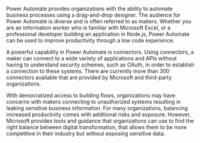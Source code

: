 Power Automate provides organizations with the ability to automate
business processes using a drag-and-drop designer. The audience for
Power Automate is diverse and is often referred to as makers.
Whether you are an information worker who is familiar with Microsoft
Excel, or a professional developer building an application in Node.js,
Power Automate can be used to improve productivity through a low code
experience.

A powerful capability in Power Automate is connectors. Using connectors,
a maker can connect to a wide variety of applications and APIs without
having to understand security schemes, such as OAuth, in order to
establish a connection to these systems. There are currently more than
300 connectors available that are provided by Microsoft and third-party
organizations.

With democratized access to building flows, organizations may have
concerns with makers connecting to unauthorized systems resulting in
leaking sensitive business information. For many organizations,
balancing increased productivity comes with additional risks and
exposure. However, Microsoft provides tools and guidance that
organizations can use to find the right balance between digital
transformation, that allows them to be more competitive in their
industry but without exposing sensitive data.
